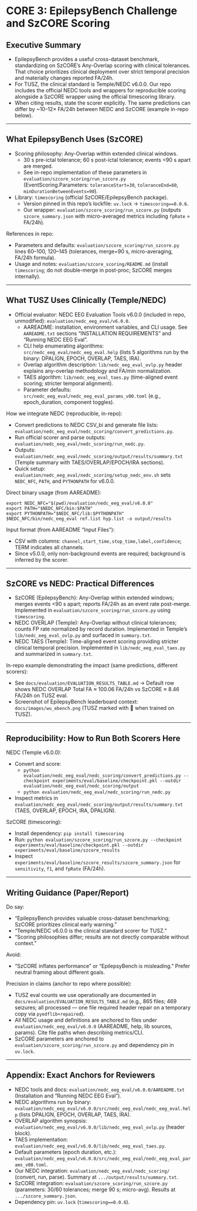 # CORE 3: EpilepsyBench Challenge and SzCORE Scoring

## Executive Summary

- EpilepsyBench provides a useful cross-dataset benchmark, standardizing on SzCORE’s Any-Overlap scoring with clinical tolerances. That choice prioritizes clinical deployment over strict temporal precision and materially changes reported FA/24h.
- For TUSZ, the clinical standard is Temple/NEDC v6.0.0. Our repo includes the official NEDC tools and wrappers for reproducible scoring alongside a SzCORE wrapper using the official timescoring library.
- When citing results, state the scorer explicitly. The same predictions can differ by ~10–12× FA/24h between NEDC and SzCORE (example in-repo below).

---

## What EpilepsyBench Uses (SzCORE)

- Scoring philosophy: Any-Overlap within extended clinical windows.
  - 30 s pre-ictal tolerance; 60 s post-ictal tolerance; events <90 s apart are merged.
  - See in-repo implementation of these parameters in `evaluation/szcore_scoring/run_szcore.py` (EventScoring.Parameters: `toleranceStart=30`, `toleranceEnd=60`, `minDurationBetweenEvents=90`).
- Library: `timescoring` (official SzCORE/EpilepsyBench package).
  - Version pinned in this repo’s lockfile: `uv.lock` → `timescoring==0.0.6`.
  - Our wrapper: `evaluation/szcore_scoring/run_szcore.py` (outputs `szcore_summary.json` with micro-averaged metrics including `fpRate` = FA/24h).

References in repo:
- Parameters and defaults: `evaluation/szcore_scoring/run_szcore.py` lines 60–100, 120–145 (tolerances, merge=90 s, micro-averaging, FA/24h formula).
- Usage and notes: `evaluation/szcore_scoring/README.md` (install `timescoring`; do not double-merge in post-proc; SzCORE merges internally).

---

## What TUSZ Uses Clinically (Temple/NEDC)

- Official evaluator: NEDC EEG Evaluation Tools v6.0.0 (included in repo, unmodified): `evaluation/nedc_eeg_eval/v6.0.0`.
  - AAREADME: installation, environment variables, and CLI usage. See `AAREADME.txt` sections “INSTALLATION REQUIREMENTS” and “Running NEDC EEG Eval”.
  - CLI help enumerating algorithms: `src/nedc_eeg_eval/nedc_eeg_eval.help` (lists 5 algorithms run by the binary: DPALIGN, EPOCH, OVERLAP, TAES, IRA).
  - Overlap algorithm description: `lib/nedc_eeg_eval_ovlp.py` header explains any-overlap methodology and FA/min normalization.
  - TAES algorithm: `lib/nedc_eeg_eval_taes.py` (time-aligned event scoring; stricter temporal alignment).
  - Parameter defaults: `src/nedc_eeg_eval/nedc_eeg_eval_params_v00.toml` (e.g., epoch_duration, component toggles).

How we integrate NEDC (reproducible, in-repo):
- Convert predictions to NEDC CSV_bi and generate file lists: `evaluation/nedc_eeg_eval/nedc_scoring/convert_predictions.py`.
- Run official scorer and parse outputs: `evaluation/nedc_eeg_eval/nedc_scoring/run_nedc.py`.
- Outputs: `evaluation/nedc_eeg_eval/nedc_scoring/output/results/summary.txt` (Temple summary with TAES/OVERLAP/EPOCH/IRA sections).
- Quick setup: `evaluation/nedc_eeg_eval/nedc_scoring/setup_nedc_env.sh` sets `NEDC_NFC`, `PATH`, and `PYTHONPATH` for v6.0.0.

Direct binary usage (from AAREADME):
```
export NEDC_NFC="$(pwd)/evaluation/nedc_eeg_eval/v6.0.0"
export PATH="$NEDC_NFC/bin:$PATH"
export PYTHONPATH="$NEDC_NFC/lib:$PYTHONPATH"
$NEDC_NFC/bin/nedc_eeg_eval ref.list hyp.list -o output/results
```

Input format (from AAREADME “Input Files”):
- CSV with columns: `channel,start_time,stop_time,label,confidence`; TERM indicates all channels.
- Since v5.0.0, only non-background events are required; background is inferred by the scorer.

---

## SzCORE vs NEDC: Practical Differences

- SzCORE (EpilepsyBench): Any-Overlap within extended windows; merges events <90 s apart; reports FA/24h as an event rate post-merge. Implemented in `evaluation/szcore_scoring/run_szcore.py` using `timescoring`.
- NEDC OVERLAP (Temple): Any-Overlap without clinical tolerances; counts FP rate normalized by record duration. Implemented in Temple’s `lib/nedc_eeg_eval_ovlp.py` and surfaced in `summary.txt`.
- NEDC TAES (Temple): Time-aligned event scoring providing stricter clinical temporal precision. Implemented in `lib/nedc_eeg_eval_taes.py` and summarized in `summary.txt`.

In-repo example demonstrating the impact (same predictions, different scorers):
- See `docs/evaluation/EVALUATION_RESULTS_TABLE.md` → Default row shows NEDC OVERLAP Total FA ≈ 100.06 FA/24h vs SzCORE ≈ 8.46 FA/24h on TUSZ eval.
- Screenshot of EpilepsyBench leaderboard context: `docs/images/wu_ebench.png` (TUSZ marked with 🚂 when trained on TUSZ).

---

## Reproducibility: How to Run Both Scorers Here

NEDC (Temple v6.0.0):
- Convert and score:
  - `python evaluation/nedc_eeg_eval/nedc_scoring/convert_predictions.py --checkpoint experiments/eval/baseline/checkpoint.pkl --outdir evaluation/nedc_eeg_eval/nedc_scoring/output`
  - `python evaluation/nedc_eeg_eval/nedc_scoring/run_nedc.py`
- Inspect metrics in `evaluation/nedc_eeg_eval/nedc_scoring/output/results/summary.txt` (TAES, OVERLAP, EPOCH, IRA, DPALIGN).

SzCORE (timescoring):
- Install dependency: `pip install timescoring`
- Run: `python evaluation/szcore_scoring/run_szcore.py --checkpoint experiments/eval/baseline/checkpoint.pkl --outdir experiments/eval/baseline/szcore_results`
- Inspect `experiments/eval/baseline/szcore_results/szcore_summary.json` for `sensitivity`, `f1`, and `fpRate` (FA/24h).

---

## Writing Guidance (Paper/Report)

Do say:
- “EpilepsyBench provides valuable cross-dataset benchmarking; SzCORE prioritizes clinical early warning.”
- “Temple/NEDC v6.0.0 is the clinical standard scorer for TUSZ.”
- “Scoring philosophies differ; results are not directly comparable without context.”

Avoid:
- “SzCORE inflates performance” or “EpilepsyBench is misleading.” Prefer neutral framing about different goals.

Precision in claims (anchor to repo where possible):
- TUSZ eval counts we use operationally are documented in `docs/evaluation/EVALUATION_RESULTS_TABLE.md` (e.g., 865 files; 469 seizures; all processed — one file required header repair on a temporary copy via `pyedflib+repaired`).
- All NEDC usage and definitions are anchored to files under `evaluation/nedc_eeg_eval/v6.0.0` (AAREADME, help, lib sources, params). Cite file paths when describing metrics/CLI.
- SzCORE parameters are anchored to `evaluation/szcore_scoring/run_szcore.py` and dependency pin in `uv.lock`.

---

## Appendix: Exact Anchors for Reviewers

- NEDC tools and docs: `evaluation/nedc_eeg_eval/v6.0.0/AAREADME.txt` (Installation and “Running NEDC EEG Eval”).
- NEDC algorithms run by binary: `evaluation/nedc_eeg_eval/v6.0.0/src/nedc_eeg_eval/nedc_eeg_eval.help` (lists DPALIGN, EPOCH, OVERLAP, TAES, IRA).
- OVERLAP algorithm synopsis: `evaluation/nedc_eeg_eval/v6.0.0/lib/nedc_eeg_eval_ovlp.py` (header block).
- TAES implementation: `evaluation/nedc_eeg_eval/v6.0.0/lib/nedc_eeg_eval_taes.py`.
- Default parameters (epoch duration, etc.): `evaluation/nedc_eeg_eval/v6.0.0/src/nedc_eeg_eval/nedc_eeg_eval_params_v00.toml`.
- Our NEDC integration: `evaluation/nedc_eeg_eval/nedc_scoring/` (convert, run, parse). Summary at `.../output/results/summary.txt`.
- SzCORE integration: `evaluation/szcore_scoring/run_szcore.py` (parameters: 30/60 tolerances; merge 90 s; micro-avg). Results at `.../szcore_summary.json`.
- Dependency pin: `uv.lock` (`timescoring==0.0.6`).
